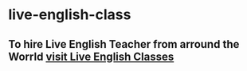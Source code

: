 # live-english-class

## To hire Live English Teacher from arround the Worrld [visit Live English Classes](https://englishclasses.live)
